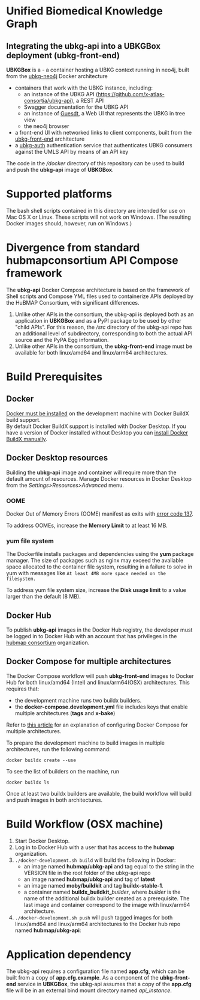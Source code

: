 # Unified Biomedical Knowledge Graph

## Integrating the ubkg-api into a UBKGBox deployment (ubkg-front-end)

**UBKGBox** is a - a container hosting a UBKG context running in neo4j, built from the [ubkg-neo4j](https://github.com/x-atlas-consortia/ubkg-neo4j) Docker architecture
- containers that work with the UBKG instance, including:
   - an instance of the UBKG API (https://github.com/x-atlas-consortia/ubkg-api), a REST API
   - Swagger documentation for the UBKG API
   - an instance of [Guesdt](https://github.com/x-atlas-consortia/Guesdt), a Web UI that represents the UBKG in tree view
   - the neo4j browser
- a front-end UI with networked links to client components, built from the [ubkg-front-end](https://github.com/x-atlas-consortia/ubkg-front-end) architecture
- a [ubkg-auth](https://github.com/x-atlas-consortia/ubkg-auth) authentication service that authenticates UBKG consumers against the UMLS API by means of an API key

The code in the _/docker_ directory of this repository can be used to build and push
the **ubkg-api** image of **UBKGBox**.

# Supported platforms
The bash shell scripts contained in this directory are intended for use on Mac OS X or Linux. 
These scripts will not work on Windows. 
(The resulting Docker images should, however, run on Windows.)

# Divergence from standard hubmapconsortium API Compose framework
The **ubkg-api** Docker Compose architecture is based on the framework of Shell scripts and Compose YML files used to containerize APIs 
deployed by the HuBMAP Consortium, with significant differences.
1. Unlike other APIs in the consortium, the ubkg-api is deployed both as an application in **UBKGBox** and as a PyPI package to be used by other "child APIs". For this reason, the _/src_ directory of the ubkg-api repo has an additional level of subdirectory, corresponding to both the actual API source and the PyPA Egg information.
2. Unlike other APIs in the consortium, the **ubkg-front-end** image must be available for both linux/amd64 and linux/arm64 architectures.

# Build Prerequisites
## Docker
[Docker must be installed](https://docs.docker.com/engine/install/) on the development machine with Docker BuildX build support.  
By default Docker BuildX support is installed with Docker Desktop.  If you have a version of Docker installed without Desktop you can [install Docker BuildX manually](https://docs.docker.com/build/install-buildx/).

## Docker Desktop resources
Building the **ubkg-api** image and container will require more than the default amount of resources.
Manage Docker resources in Docker Desktop from the _Settings>Resources>Advanced_ menu.
### OOME
Docker Out of Memory Errors (OOME) manifest as exits with [error code 137](https://medium.com/javarevisited/understanding-and-resolving-docker-exit-code-73ff617230cf). 

To address OOMEs, increase the **Memory Limit** to at least 16 MB.

### yum file system
The Dockerfile installs packages and dependencies using the **yum** package manager. 
The size of packages such as nginx may exceed the available space allocated to the container file system, resulting
in a failure to solve in yum with messages like `At least 4MB more space needed on the filesystem.`

To address yum file system size, increase the **Disk usage limit** to a value larger than the default (8 MB).

## Docker Hub
To publish **ubkg-api** images in the Docker Hub registry, the developer must be logged in to Docker Hub with an account that has privileges in the [hubmap consortium](https://hub.docker.com/orgs/hubmap/teams/consortium/members) organization.

## Docker Compose for multiple architectures
The Docker Compose workflow will push **ubkg-front-end** images to Docker Hub for both 
linux/amd64 (Intel) and linux/arm64(OSX) architectures. This requires that:
- the development machine runs two buildx builders.
- the **docker-compose.development.yml** file includes keys that enable multiple architectures (**tags** and **x-bake**)

Refer to [this article](architecture-builds-are-possible-with-docker-compose-kind-of-2a4e8d166c56) for an explanation of configuring Docker Compose for multiple architectures.

To prepare the development machine to build images in multiple architectures, run the following command:

`docker buildx create --use`

To see the list of builders on the machine, run

`docker buildx ls`

Once at least two buildx builders are available, the build workflow will build and push images in both architectures.

# Build Workflow (OSX machine)
1. Start Docker Desktop.
2. Log in to Docker Hub with a user that has access to the **hubmap** organization.
3. `./docker-development.sh build` will build the following in Docker:
   - an image named **hubmap/ubkg-api** and tag equal to the string in the VERSION file in the root folder of the ubkg-api repo
   - an image named **hubmap/ubkg-api** and tag of **latest**
   - an image named **moby/buildkit** and tag **buildx-stable-1**.
   - a container named **buildx_buildkit_**_builder_, where _builder_ is the name of the additional buildx builder created as a prerequisite. 
   The last image and container correspond to the image with linux/arm64 architecture.
4. `./docker-development.sh push` will push tagged images for both linux/amd64 and linux/arm64 architectures to the Docker hub repo named **hubmap/ubkg-api**:

# Application dependency
The ubkg-api requires a configuration file named **app.cfg**, which can be built from a copy of **app.cfg.example**.
As a component of the **ubkg-front-end** service in **UBKGBox**, the ubkg-api assumes that a copy of the **app.cfg** file will be in an external bind mount directory named _api_instance_.